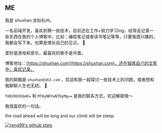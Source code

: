 
## ME

我是 shuxhan.坐标杭州。

一名前端开发，喜欢折腾一些技术，目前还在工作+努力学习ing，经常会记录一些东西在我的个人博客中，比如：编程笔记或者读书笔记等等，只要我感兴趣的，我都会写下来，也算是增长自己的见识。 :book:

爱好是游戏和音乐，最喜欢的歌手是许嵩。

博客地址：[https://shuxhan.com](https://shuxhan.com)，还在锻炼自己的文笔中，喜欢记录。

我的邮箱是 `shuxhan@163.com` ，欢迎和我一起探讨一些技术上的问题，或者想和我聊聊人生也无妨。 💬

`Tm92OG5hbmE=` 和 `MTAyNDYwNTQyMg==` 是我的联系方式，欢迎解密哦～

我很喜欢的一句话。

the road ahead will be long and our climb will be steep.

[![reng99's github stats](https://github-readme-stats.vercel.app/api?username=shuxhan&show_icons=true&theme=dracula)](https://github.com/anuraghazra/github-readme-stats)



